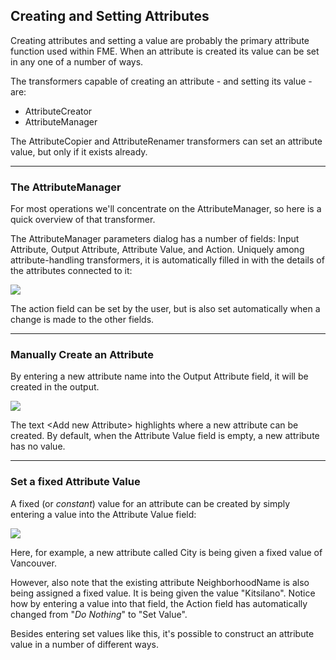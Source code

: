 ## Creating and Setting Attributes ##

Creating attributes and setting a value are probably the primary attribute function used within FME. When an attribute is created its value can be set in any one of a number of ways.

The transformers capable of creating an attribute - and setting its value - are:

- AttributeCreator
- AttributeManager

The AttributeCopier and AttributeRenamer transformers can set an attribute value, but only if it exists already.

---

### The AttributeManager ###
For most operations we'll concentrate on the AttributeManager, so here is a quick overview of that transformer.

The AttributeManager parameters dialog has a number of fields: Input Attribute, Output Attribute, Attribute Value, and Action. Uniquely among attribute-handling transformers, it is automatically filled in with the details of the attributes connected to it:

![](./Images/Img5.13.AttributeManagerParameters.png)

The action field can be set by the user, but is also set automatically when a change is made to the other fields.

---

### Manually Create an Attribute ###
By entering a new attribute name into the Output Attribute field, it will be created in the output.

![](./Images/Img5.12.AttributeManagerCreateAttr.png)

The text &lt;Add new Attribute&gt; highlights where a new attribute can be created. By default, when the Attribute Value field is empty, a new attribute has no value. 

---

### Set a fixed Attribute Value ###
A fixed (or *constant*) value for an attribute can be created by simply entering a value into the Attribute Value field:

![](./Images/Img5.14.AttributeManagerSetValues.png)

Here, for example, a new attribute called City is being given a fixed value of Vancouver.

However, also note that the existing attribute NeighborhoodName is also being assigned a fixed value. It is being given the value "Kitsilano". Notice how by entering a value into that field, the Action field has automatically changed from "*Do Nothing*" to "Set Value".

Besides entering set values like this, it's possible to construct an attribute value in a number of different ways.